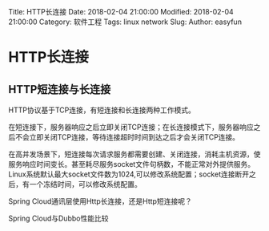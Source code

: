 Title: HTTP长连接
Date: 2018-02-04 21:00:00
Modified: 2018-02-04 21:00:00
Category: 软件工程
Tags: linux network
Slug:
Author: easyfun

# HTTP长连接

## HTTP短连接与长连接
HTTP协议基于TCP连接，有短连接和长连接两种工作模式。

在短连接下，服务器响应之后立即关闭TCP连接；在长连接模式下，服务器响应之后不会立即关闭TCP连接，等待连接超时时间到达之后才会关闭TCP连接。

在高并发场景下，短连接每次请求服务都需要创建、关闭连接，消耗主机资源，使服务响应时间变长。甚至耗尽服务socket文件句柄数，不能正常对外提供服务。Linux系统默认最大socket文件数为1024,可以修改系统配置；socket连接断开之后，有一个冻结时间，可以修改系统配置。

Spring Cloud通讯层使用Http长连接，还是Http短连接呢？

Spring Cloud与Dubbo性能比较
